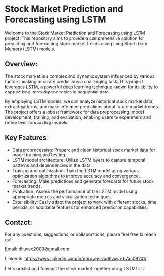 # Stock Market Prediction and Forecasting using LSTM

Welcome to the Stock Market Prediction and Forecasting using LSTM project! This repository aims to provide a comprehensive solution for predicting and forecasting stock market trends using Long Short-Term Memory (LSTM) models. 

## Overview:
The stock market is a complex and dynamic system influenced by various factors, making accurate predictions a challenging task. This project leverages LSTM, a powerful deep learning technique known for its ability to capture long-term dependencies in sequential data.

By employing LSTM models, we can analyze historical stock market data, extract patterns, and make informed predictions about future market trends. The project offers a robust framework for data preprocessing, model development, training, and evaluation, enabling users to experiment and refine their forecasting models.

## Key Features:
- Data preprocessing: Prepare and clean historical stock market data for model training and testing.
- LSTM model architecture: Utilize LSTM layers to capture temporal patterns and dependencies in the data.
- Training and optimization: Train the LSTM model using various optimization algorithms to improve accuracy and convergence.
- Forecasting: Make predictions and generate forecasts for future stock market trends.
- Evaluation: Assess the performance of the LSTM model using appropriate metrics and visualization techniques.
- Extensibility: Easily adapt the project to work with different stocks, time periods, or additional features for enhanced prediction capabilities.

## Contact:
For any questions, suggestions, or collaborations, please feel free to reach out:

Email: dhuvee2003@gmail.com

LinkedIn: https://www.linkedin.com/in/dhruvee-vadhvana-b7aa09241/

Let's predict and forecast the stock market together using LSTM! 📈💡
